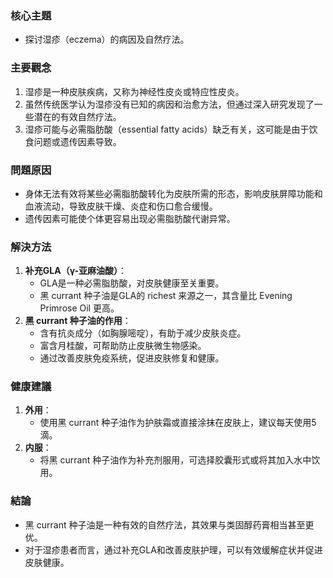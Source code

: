 ### 核心主題  
- 探讨湿疹（eczema）的病因及自然疗法。

### 主要觀念  
1. 湿疹是一种皮肤疾病，又称为神经性皮炎或特应性皮炎。
2. 虽然传统医学认为湿疹没有已知的病因和治愈方法，但通过深入研究发现了一些潜在的有效自然疗法。
3. 湿疹可能与必需脂肪酸（essential fatty acids）缺乏有关，这可能是由于饮食问题或遗传因素导致。

### 問題原因  
- 身体无法有效将某些必需脂肪酸转化为皮肤所需的形态，影响皮肤屏障功能和血液流动，导致皮肤干燥、炎症和伤口愈合缓慢。
- 遗传因素可能使个体更容易出现必需脂肪酸代谢异常。

### 解決方法  
1. **补充GLA（γ-亚麻油酸）**：  
   - GLA是一种必需脂肪酸，对皮肤健康至关重要。  
   - 黑 currant 种子油是GLA的 richest 来源之一，其含量比 Evening Primrose Oil 更高。
2. **黑 currant 种子油的作用**：  
   - 含有抗炎成分（如胸腺嘧啶），有助于减少皮肤炎症。  
   - 富含月桂酸，可帮助防止皮肤微生物感染。  
   - 通过改善皮肤免疫系统，促进皮肤修复和健康。

### 健康建議  
1. **外用**：  
   - 使用黑 currant 种子油作为护肤霜或直接涂抹在皮肤上，建议每天使用5滴。
2. **内服**：  
   - 将黑 currant 种子油作为补充剂服用，可选择胶囊形式或将其加入水中饮用。

### 結論  
- 黑 currant 种子油是一种有效的自然疗法，其效果与类固醇药膏相当甚至更优。  
- 对于湿疹患者而言，通过补充GLA和改善皮肤护理，可以有效缓解症状并促进皮肤健康。